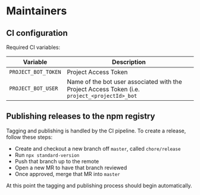 # Maintainers

## CI configuration

Required CI variables:

| Variable | Description |
|----------|-------------|
| `PROJECT_BOT_TOKEN` | Project Access Token |
| `PROJECT_BOT_USER` | Name of the bot user associated with the Project Access Token (i.e. `project_<projectId>_bot` |

## Publishing releases to the npm registry

Tagging and publishing is handled by the CI pipeline. To create a release, follow these steps:

* Create and checkout a new branch off `master`, called `chore/release`
* Run `npx standard-version`
* Push that branch up to the remote
* Open a new MR to have that branch reviewed
* Once approved, merge that MR into `master`

At this point the tagging and publishing process should begin automatically.
